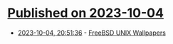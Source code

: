# [Published on 2023-10-04](index.md)

* [2023-10-04, 20:51:36](https://lobste.rs/s/smpvwe/freebsd_unix_wallpapers) - [FreeBSD UNIX Wallpapers](https://vermaden.wordpress.com/2023/10/04/freebsd-unix-wallpapers/)
